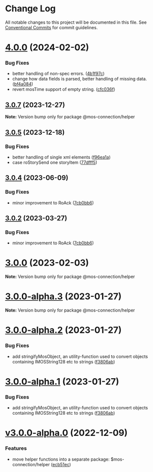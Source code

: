 # Change Log

All notable changes to this project will be documented in this file.
See [Conventional Commits](https://conventionalcommits.org) for commit guidelines.

# [4.0.0](https://github.com/nrkno/sofie-mos-connection/compare/v3.0.7...v4.0.0) (2024-02-02)

### Bug Fixes

- better handling of non-spec errors. ([4b1f97c](https://github.com/nrkno/sofie-mos-connection/commit/4b1f97cf4112f465c353b482b35201fcaef9864e))
- change how data fields is parsed, better handling of missing data. ([bf4a084](https://github.com/nrkno/sofie-mos-connection/commit/bf4a0845a7f836015aa452db45c023debef94480))
- revert mosTime support of empty string. ([cfc036f](https://github.com/nrkno/sofie-mos-connection/commit/cfc036f5c2604ae193bc2d683e02ad2a9d6bb477))

## [3.0.7](https://github.com/nrkno/sofie-mos-connection/compare/v3.0.6...v3.0.7) (2023-12-27)

**Note:** Version bump only for package @mos-connection/helper

## [3.0.5](https://github.com/nrkno/sofie-mos-connection/compare/v3.0.4...3.0.5) (2023-12-18)

### Bug Fixes

- better handling of single xml elements ([f96ea1a](https://github.com/nrkno/sofie-mos-connection/commit/f96ea1a61cef385435d1088acc46cd1e25c5c4bf))
- case roStorySend one storyItem ([77dfff5](https://github.com/nrkno/sofie-mos-connection/commit/77dfff5c36c2dd7d42efa0932a561b800af636a4))

## [3.0.4](https://github.com/nrkno/sofie-mos-connection/compare/v3.0.1...v3.0.4) (2023-06-09)

### Bug Fixes

- minor improvement to RoAck ([7cb0bb6](https://github.com/nrkno/sofie-mos-connection/commit/7cb0bb68be07507a86a20615b3d0b751430e79f9))

## [3.0.2](https://github.com/nrkno/sofie-mos-connection/compare/v3.0.1...v3.0.2) (2023-03-27)

### Bug Fixes

- minor improvement to RoAck ([7cb0bb6](https://github.com/nrkno/sofie-mos-connection/commit/7cb0bb68be07507a86a20615b3d0b751430e79f9))

# [3.0.0](https://github.com/nrkno/sofie-mos-connection/compare/v3.0.0-alpha.3...v3.0.0) (2023-02-03)

**Note:** Version bump only for package @mos-connection/helper

# [3.0.0-alpha.3](https://github.com/nrkno/sofie-mos-connection/compare/v3.0.0-alpha.2...v3.0.0-alpha.3) (2023-01-27)

**Note:** Version bump only for package @mos-connection/helper

# [3.0.0-alpha.2](https://github.com/nrkno/sofie-mos-connection/compare/v3.0.0-alpha.0...v3.0.0-alpha.2) (2023-01-27)

### Bug Fixes

- add stringifyMosObject, an utility-function used to convert objects containing IMOSString128 etc to strings ([f3806ab](https://github.com/nrkno/sofie-mos-connection/commit/f3806ab4e72a02b450e91ab19fbbfca34c605caa))

# [3.0.0-alpha.1](https://github.com/nrkno/sofie-mos-connection/compare/v3.0.0-alpha.0...3.0.0-alpha.1) (2023-01-27)

### Bug Fixes

- add stringifyMosObject, an utility-function used to convert objects containing IMOSString128 etc to strings ([f3806ab](https://github.com/nrkno/sofie-mos-connection/commit/f3806ab4e72a02b450e91ab19fbbfca34c605caa))

# [v3.0.0-alpha.0](https://github.com/nrkno/sofie-mos-connection/compare/2.0.1...v3.0.0-alpha.0) (2022-12-09)

### Features

- move helper functions into a separate package: $mos-connection/helper ([ecb51ec](https://github.com/nrkno/sofie-mos-connection/commit/ecb51ec3ca26c15a61fd629e59265345c247f82e))
